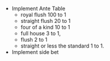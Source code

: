 - Implement Ante Table
  - royal flush 100 to 1
  - straight flush 20 to 1
  - four of a kind 10 to 1
  - full house 3 to 1, 
  - flush 2 to 1
  - straight or less the standard 1 to 1.
- Implement side bet